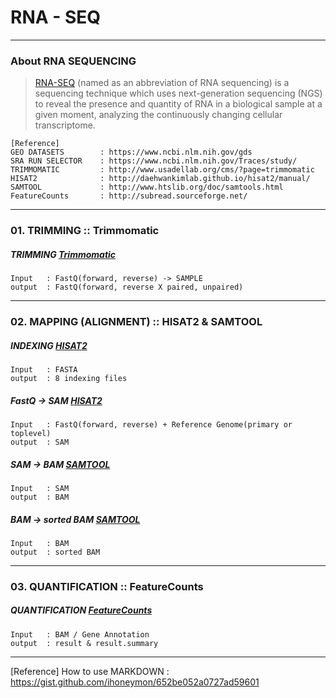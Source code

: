 # RNA - SEQ

*****

### About RNA SEQUENCING

>[RNA-SEQ](https://en.wikipedia.org/wiki/RNA-Seq) (named as an abbreviation of RNA sequencing) is a sequencing technique which uses next-generation sequencing (NGS) to reveal the presence and quantity of RNA in a biological sample at a given moment, analyzing the continuously changing cellular transcriptome.

>
    [Reference]
    GEO DATASETS        : https://www.ncbi.nlm.nih.gov/gds
    SRA RUN SELECTOR    : https://www.ncbi.nlm.nih.gov/Traces/study/
    TRIMMOMATIC         : http://www.usadellab.org/cms/?page=trimmomatic
    HISAT2              : http://daehwankimlab.github.io/hisat2/manual/
    SAMTOOL             : http://www.htslib.org/doc/samtools.html
    FeatureCounts       : http://subread.sourceforge.net/

*****

### 01. TRIMMING :: Trimmomatic

##### TRIMMING [Trimmomatic](http://www.usadellab.org/cms/?page=trimmomatic)
>
    Input 	: FastQ(forward, reverse) -> SAMPLE 
    output	: FastQ(forward, reverse X paired, unpaired)

*****

### 02. MAPPING (ALIGNMENT) :: HISAT2 & SAMTOOL

##### INDEXING [HISAT2](http://daehwankimlab.github.io/hisat2/manual/)
>
    Input 	: FASTA
    output	: 8 indexing files

##### FastQ -> SAM [HISAT2](http://daehwankimlab.github.io/hisat2/manual/)
>
    Input 	: FastQ(forward, reverse) + Reference Genome(primary or toplevel)
    output	: SAM

##### SAM -> BAM [SAMTOOL](http://www.htslib.org/doc/samtools.html)
>
    Input 	: SAM
    output	: BAM

##### BAM -> sorted BAM [SAMTOOL](http://www.htslib.org/doc/samtools.html)
>
    Input 	: BAM
    output	: sorted BAM

*****

### 03. QUANTIFICATION :: FeatureCounts

##### QUANTIFICATION [FeatureCounts](http://subread.sourceforge.net/)
>
    Input 	: BAM / Gene Annotation
    output	: result & result.summary

*****

[Reference] How to use MARKDOWN : https://gist.github.com/ihoneymon/652be052a0727ad59601